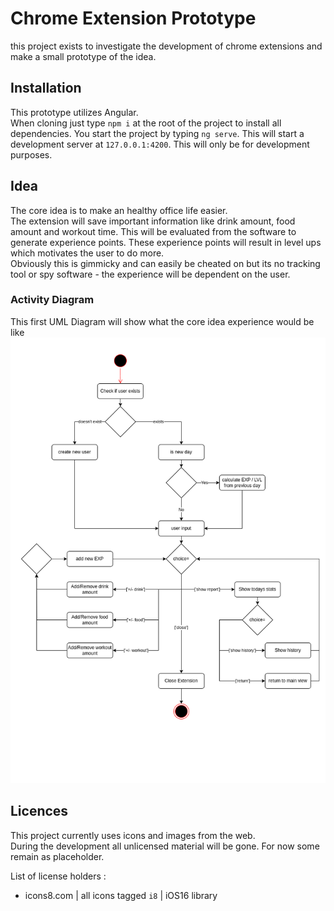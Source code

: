 # Chrome Extension Prototype
this project exists to investigate the development of chrome extensions and make a small prototype of the idea.

## Installation
This prototype utilizes Angular.  
When cloning just type `npm i` at the root of the project to install all dependencies.
You start the project by typing `ng serve`. This will start a development server at `127.0.0.1:4200`.
This will only be for development purposes.

## Idea
The core idea is to make an healthy office life easier.  
The extension will save important information like drink amount, food amount and workout time. This will be evaluated from the software to generate experience points.
These experience points will result in level ups which motivates the user to do more.  
Obviously this is gimmicky and can easily be cheated on but its no tracking tool or spy software - the experience will be dependent on the user.  

### Activity Diagram
This first UML Diagram will show what the core idea experience would be like
![Activity UML Diagram](/concept/extension_activity_uml.png)

## Licences
This project currently uses icons and images from the web.  
During the development all unlicensed material will be gone. For now some remain as placeholder.    

List of license holders :
- icons8.com | all icons tagged `i8` | iOS16 library